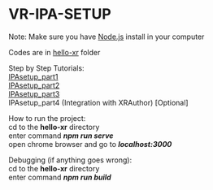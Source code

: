 # VR-IPA-SETUP<br />
Note: Make sure you have [Node.js](https://nodejs.org/en/) install in your computer<br />

Codes are in [hello-xr](hello-xr) folder<br />

Step by Step Tutorials:<br />
[IPAsetup_part1](IPAsetup_Tutorial/IPAsetup_part1.docx)<br />
[IPAsetup_part2](IPAsetup_Tutorial/IPAsetup_part2.docx)<br />
[IPAsetup_part3](IPAsetup_Tutorial/IPAsetup_part3.docx)<br />
IPAsetup_part4 (Integration with XRAuthor) [Optional]<br />

How to run the project:<br />
cd to the <b>hello-xr</b> directory<br />
enter command <b><i>npm run serve</i></b><br />
open chrome browser and go to <b><i>localhost:3000</i></b><br />

Debugging (if anything goes wrong):<br />
cd to the <b>hello-xr</b> directory<br />
enter command <b><i>npm run build</i></b><br />
